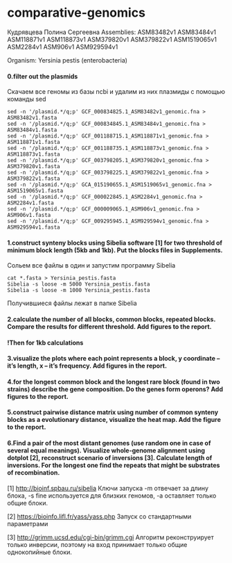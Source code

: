 # comparative-genomics

Кудрявцева Полина Сергеевна	
Assemblies:
ASM83482v1	ASM83484v1	ASM118871v1	ASM118873v1	ASM379820v1	ASM379822v1	ASM1519065v1	ASM2284v1	ASM906v1	ASM929594v1

Organism: Yersinia pestis (enterobacteria)

#### 0.filter out the plasmids
Скачаем все геномы из базы ncbi и удалим из них плазмиды с помощью команды sed
```
sed -n '/plasmid.*/q;p' GCF_000834825.1_ASM83482v1_genomic.fna > ASM83482v1.fasta
sed -n '/plasmid.*/q;p' GCF_000834845.1_ASM83484v1_genomic.fna > ASM83484v1.fasta
sed -n '/plasmid.*/q;p' GCF_001188715.1_ASM118871v1_genomic.fna > ASM118871v1.fasta
sed -n '/plasmid.*/q;p' GCF_001188735.1_ASM118873v1_genomic.fna > ASM118873v1.fasta
sed -n '/plasmid.*/q;p' GCF_003798205.1_ASM379820v1_genomic.fna > ASM379820v1.fasta
sed -n '/plasmid.*/q;p' GCF_003798225.1_ASM379822v1_genomic.fna > ASM379822v1.fasta
sed -n '/plasmid.*/q;p' GCA_015190655.1_ASM1519065v1_genomic.fna > ASM1519065v1.fasta 
sed -n '/plasmid.*/q;p' GCF_000022845.1_ASM2284v1_genomic.fna > ASM2284v1.fasta
sed -n '/plasmid.*/q;p' GCF_000009065.1_ASM906v1_genomic.fna > ASM906v1.fasta
sed -n '/plasmid.*/q;p' GCF_009295945.1_ASM929594v1_genomic.fna > ASM929594v1.fasta
```
#### 1.construct synteny blocks using Sibelia software [1] for two threshold of minimum block length (5kb and 1kb). Put the blocks files in Supplements.
Сольем все файлы в один и запустим программу Sibelia
```
cat *.fasta > Yersinia_pestis.fasta
Sibelia -s loose -m 5000 Yersinia_pestis.fasta
Sibelia -s loose -m 1000 Yersinia_pestis.fasta
```
Получившиеся файлы лежат в папке Sibelia

#### 2.calculate the number of all blocks, common blocks, repeated blocks. Compare the results for different threshold. Add figures to the report. 

#### !Then for 1kb calculations
#### 3.visualize the plots where each point represents a block, y coordinate – it’s length, x – it’s frequency. Add figures in the report.
#### 4.for the longest common block and the longest rare block (found in two strains) describe the gene composition. Do the genes form operons? Add figures to the report.
#### 5.construct pairwise distance matrix using number of common synteny blocks as a evolutionary distance, visualize the heat map. Add the figure to the report.
#### 6.Find a pair of the most distant genomes (use random one in case of several equal meanings). Visualize whole-genome alignment using dotplot [2], reconstruct scenario of inversions [3]. Calculate length of inversions. For the longest one find the repeats that might be substrates of recombination.

[1] http://bioinf.spbau.ru/sibelia
Ключи запуска
-m отвечает за длину блока,
-s fine используется для близких геномов,
-a оставляет только общие блоки.

[2] https://bioinfo.lifl.fr/yass/yass.php
Запуск со стандартными параметрами

[3] http://grimm.ucsd.edu/cgi-bin/grimm.cgi
Алгоритм реконструирует только инверсии, поэтому на вход принимает только общие однокопийные блоки.

